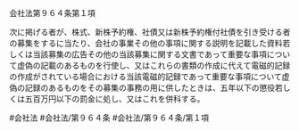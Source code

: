 会社法第９６４条第１項

次に掲げる者が、株式、新株予約権、社債又は新株予約権付社債を引き受ける者の募集をするに当たり、会社の事業その他の事項に関する説明を記載した資料若しくは当該募集の広告その他の当該募集に関する文書であって重要な事項について虚偽の記載のあるものを行使し、又はこれらの書類の作成に代えて電磁的記録の作成がされている場合における当該電磁的記録であって重要な事項について虚偽の記録のあるものをその募集の事務の用に供したときは、五年以下の懲役若しくは五百万円以下の罰金に処し、又はこれを併科する。

#会社法
#会社法/第９６４条
#会社法/第９６４条/第１項

